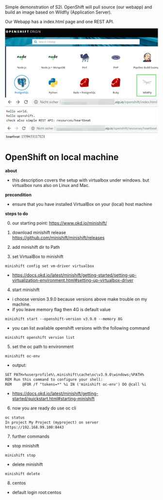 Simple demonstration of S2I. OpenShift will pull source (our webapp) and build an image based on Wildfly (Application Server).

Our Webapp has a index.html page and one REST API.

![OpenShift Console](openshift-console.png)
![index page](index.png)
![REST API: hearbeat](rest.png)

# OpenShift on local machine

__about__

* this description covers the setup with virtualbox under windows. but virtualbox runs also on Linux and Mac.

__precondition__
* ensure that you have installed VirtualBox on your (local) host machine

__steps to do__

0. our starting point: https://www.okd.io/minishift/
1. download minishift release
https://github.com/minishift/minishift/releases
2. add minishift dir to Path

3. set VirtualBox to minishift
```
minishift config set vm-driver virtualbox
```
* https://docs.okd.io/latest/minishift/getting-started/setting-up-virtualization-environment.html#setting-up-virtualbox-driver
4. start minishift
* i choose version 3.9.0 because versions above make trouble on my machine.
* if you leave memory flag then 4G is default value
```
minishift start --openshift-version v3.9.0 --memory 8G
```
* you can list available openshift versions with the following command
```
minishift openshift version list
```
5. set the oc path to environment 
```
minishift oc-env 
```
* output:
```
SET PATH=%userprofile%\.minishift\cache\oc\v3.9.0\windows;%PATH%
REM Run this command to configure your shell:
REM     @FOR /f "tokens=*" %i IN ('minishift oc-env') DO @call %i
```
* https://docs.okd.io/latest/minishift/getting-started/quickstart.html#starting-minishift

6. now you are ready do use oc cli
```
oc status
In project My Project (myproject) on server https://192.168.99.100:8443
```

7. further commands
* stop minishift
```
minishift stop
```
* delete minishift
```
minishift delete
```

8. centos 
* default login root:centos
